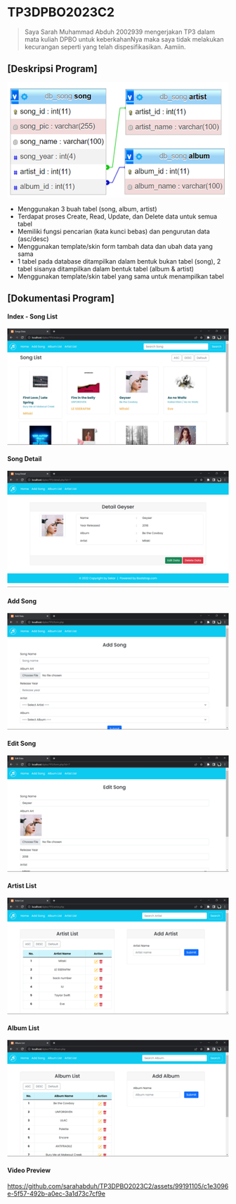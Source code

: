# TP3DPBO2023C2

> Saya Sarah Muhammad Abduh 2002939 mengerjakan TP3 dalam mata kuliah DPBO untuk keberkahanNya maka saya tidak melakukan kecurangan seperti yang telah dispesifikasikan.  Aamiin.

## [Deskripsi Program]
![](/desain_db.png)

- Menggunakan 3 buah tabel (song, album, artist)
- Terdapat proses Create, Read, Update, dan Delete data untuk semua tabel
- Memiliki fungsi pencarian (kata kunci bebas) dan pengurutan data (asc/desc)
- Menggunakan template/skin form tambah data dan ubah data yang sama
- 1 tabel pada database ditampilkan dalam bentuk bukan tabel (song), 2 tabel sisanya ditampilkan dalam bentuk tabel (album & artist)
- Menggunakan template/skin tabel yang sama untuk menampilkan tabel

## [Dokumentasi Program]
#### Index - Song List
![](/screenshots/SS_Index.png)

#### Song Detail
![](/screenshots/SS_SongDetail.png)

#### Add Song
![](/screenshots/SS_AddSong.png)

#### Edit Song
![](/screenshots/SS_EditSong.png)

#### Artist List
![](/screenshots/SS_ArtistList.png)

#### Album List
![](/screenshots/SS_AlbumList.png)

#### Video Preview
https://github.com/sarahabduh/TP3DPBO2023C2/assets/99191105/c1e3096e-5f57-492b-a0ec-3a1d73c7cf9e

